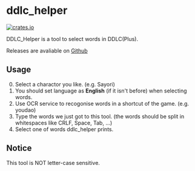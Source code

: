 # ddlc_helper

[![crates.io](https://img.shields.io/crates/v/ddlc_helper.svg)](https://crates.io/crates/ddlc_helper)

DDLC_Helper is a tool to select words in DDLC(Plus).

Releases are avaliable on [Github](https://github.com/poly000/ddlc_helper/releases)

## Usage

0. Select a charactor you like. (e.g. Sayori)
1. You should set language as __English__ (if it isn't before) when selecting words.
2. Use OCR service to recogonise words in a shortcut of the game. (e.g. youdao)
3. Type the words we just got to this tool. (the words should be split in whitespaces like CRLF, Space, Tab, ...)
4. Select one of words ddlc_helper prints.

## Notice

This tool is NOT letter-case sensitive.
